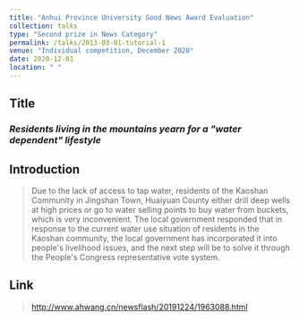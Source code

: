 ```yaml
---
title: "Anhui Province University Good News Award Evaluation"
collection: talks
type: "Second prize in News Category"
permalink: /talks/2013-03-01-tutorial-1
venue: "Individual competition, December 2020"
date: 2020-12-01
location: " "
---
```

## Title
### *Residents living in the mountains yearn for a "water dependent" lifestyle*

## Introduction

> Due to the lack of access to tap water, residents of the Kaoshan Community in Jingshan Town, Huaiyuan County either drill deep wells at high prices or go to water selling points to buy water from buckets, which is very inconvenient. The local government responded that in response to the current water use situation of residents in the Kaoshan community, the local government has incorporated it into people's livelihood issues, and the next step will be to solve it through the People's Congress representative vote system.

## Link

> http://www.ahwang.cn/newsflash/20191224/1963088.html


